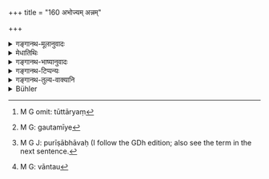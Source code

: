 +++
title = "160 अभोज्यम् अन्नम्"

+++

<details><summary>गङ्गानथ-मूलानुवादः</summary>

If one desires his own purity, he should not eat improper food; when eaten unintentionally, it should be thrown out, or speedily atoned for by means of purifications.—(160)
</details>

<details><summary>मेधातिथिः</summary>

आद्यो ऽर्धः श्लोको ऽनुवादः । **अज्ञातभुक्त**शुद्ध्यर्थम् इत्य् एतद् विधीयते । समन्तरं **तूत्तार्यं**[^२५२] वमितव्यम् इत्य् अर्थः । क्षिप्रं वा **शोधनैः** प्रायश्चित्तैः **सोध्यम्** । 


[^२५२]:
     M G omit: tūttāryaṃ

- <u>अन्ये तु</u> शोधनानि हरीतक्यादीनि रेचनान्य् आहुः, गौतमीयं[^२५३] चेदम् उदाहरन्ति- "अभोज्यभोजने निष्पुरीषीभावः"[^२५४] (ग्ध् २३.२३) इति । 


[^२५४]:
     M G J: purīṣābhāvaḥ (I follow the GDh edition; also see the term in the next sentence.


[^२५३]:
     M G: gautamīye

- <u>तद् एतद्</u> असाधकम् । उपवासेनापि निष्पुरीषत्वोपपत्तेः । तस्माद् अवान्तौ[^२५५] यथाश्रुतप्रायश्चित्तम् एव वेदितव्यम् ॥ ११.१६० ॥


[^२५५]:
     M G: vāntau
</details>

<details><summary>गङ्गानथ-भाष्यानुवादः</summary>

The first half of the verse is purely reiterative; as what the verse lays down is the expiation for the unintentional eating of improper food

The meaning is that the food should be immediately vomited. Or ‘*it should be atoned, for by means of purifications*’ —*i.e*., expiations.

Others explain ‘*purifications*’ as standing for the *Harītakī* and such other purgatives; and they quote, in their support, the following from Gautama (23.23)—‘For eating improper food, the bowels should be cleared of all refuse.’

This passage, however, does not support the said interpretation; as even fasting would *clear the bowels of all ref use*.

Hence the meaning must be that in the event of the man not vomiting the food, he should perform the prescribed expiations.—(160)
</details>

<details><summary>गङ्गानथ-टिप्पन्यः</summary>

‘*Śodhanaiḥ*.’—‘Penances’ (Medhātithi, Govindarāja, Kullūka and
Rāghavānanda);—‘purgative decoctions’ (‘others’ in Medhātithi, Nārāyaṇa
and Nandana).

This verse is quoted in *Smṛtitattva* (p. 548);—and in
*Prayaścittaviveka* (p. 342).
</details>

<details><summary>गङ्गानथ-तुल्य-वाक्यानि</summary>

*Gautama* (23.26).—‘If he has eaten forbidden food,—he must throw it up
and eat clarified butter.’
</details>

<details><summary>Bühler</summary>

161	He who desires to be pure, must not eat forbidden food, and must vomit up such as he has eaten unintentionally, or quickly atone for it by (various) means of purification.
</details>
